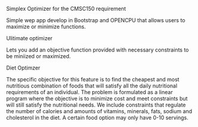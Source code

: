 Simplex Optimizer for the CMSC150 requirement

Simple wep app develop in Bootstrap and OPENCPU that allows users to maximize or minimize functions.


Ulitimate optimizer

Lets you add an objective function provided with necessary constraints to be miniized or maximized. 


Diet Optimzer

The specific objective for this feature is to find the cheapest and most
nutritious combination of foods that will satisfy all the daily nutritional requirements of an individual. The
problem is formulated as a linear program where the objective is to minimize cost and meet constraints but
will still satisfy the nutritional needs. We include constraints that regulate the number of calories and
amounts of vitamins, minerals, fats, sodium and cholesterol in the diet. A certain food option may only
have 0-10 servings.

